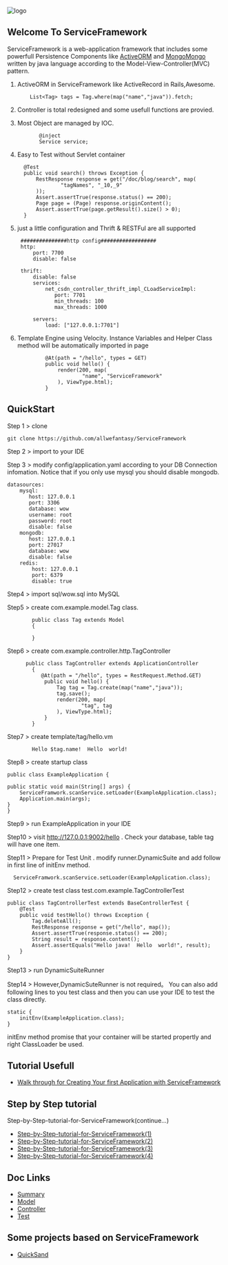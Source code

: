 ![logo](http://allwefantasy.com/service_framework_logo_big.jpg)

## Welcome To ServiceFramework

ServiceFramework is  a web-application framework that includes some powerfull Persistence Components 
like [ActiveORM](https://github.com/allwefantasy/active_orm) and [MongoMongo](https://github.com/allwefantasy/mongomongo)
written by  java language according to the Model-View-Controller(MVC) pattern.


1.  ActiveORM in ServiceFramework like ActiveRecord in Rails,Awesome.
  
  
		    List<Tag> tags = Tag.where(map("name","java")).fetch;
   
2. Controller is total redesigned and some usefull functions are provied.

3. Most Object are managed by IOC.
  
			  @inject
			  Service service;
   
4. Easy to Test without Servlet container
  
	     @Test
	     public void search() throws Exception {
	         RestResponse response = get("/doc/blog/search", map(
	                 "tagNames", "_10,_9"
	         ));
	         Assert.assertTrue(response.status() == 200);
	         Page page = (Page) response.originContent();
	         Assert.assertTrue(page.getResult().size() > 0);
	     }

5. just a little configuration and Thrift & RESTFul are all supported
    
			 
		###############http config##################
		http:
		    port: 7700
		    disable: false

		thrift:
		    disable: false
		    services:
		        net_csdn_controller_thrift_impl_CLoadServiceImpl:
		           port: 7701
		           min_threads: 100
		           max_threads: 1000		        

		    servers:
		        load: ["127.0.0.1:7701"]

	  
6. Template Engine using Velocity. Instance Variables and Helper Class method will be automatically imported in page

	 
			    @At(path = "/hello", types = GET)
			    public void hello() {
			        render(200, map(
			                "name", "ServiceFramework"
			        ), ViewType.html);
			    }  





## QuickStart

Step 1 >   clone
 
 

	git clone https://github.com/allwefantasy/ServiceFramework
 
 
Step 2 >   import to your IDE
 
Step 3 >   modify config/application.yaml according to your DB Connection infomation. Notice that if you only use mysql you should disable mongodb.
  				
    datasources:
        mysql:
           host: 127.0.0.1
           port: 3306
           database: wow
           username: root
           password: root
           disable: false
        mongodb:
           host: 127.0.0.1
           port: 27017
           database: wow
           disable: false
        redis:
            host: 127.0.0.1
            port: 6379
            disable: true 		          
 
Step4 >   import sql/wow.sql into MySQL
 
Step5 >   create com.example.model.Tag class.

			public class Tag extends Model 
			{
			
			}

Step6 >   create com.example.controller.http.TagController 

          public class TagController extends ApplicationController 
			{
			   @At(path = "/hello", types = RestRequest.Method.GET)
			    public void hello() {
			        Tag tag = Tag.create(map("name","java"));
			        tag.save();
			        render(200, map(
			                "tag", tag
			        ), ViewType.html);
			    }
			}
			
Step7 >  create template/tag/hello.vm


			Hello $tag.name!  Hello  world!		

Step8 >   create startup class

    public class ExampleApplication {

    public static void main(String[] args) {
        ServiceFramwork.scanService.setLoader(ExampleApplication.class);
        Application.main(args);
    }
    }
    
Step9 >   run  ExampleApplication in your IDE

Step10 >  visit  http://127.0.0.1:9002/hello . Check your database, table tag will have one item.


Step11 >  Prepare for Test Unit . modify runner.DynamicSuite and add follow in  first line of initEnv method.

      ServiceFramwork.scanService.setLoader(ExampleApplication.class);

Step12 > create test class test.com.example.TagControllerTest

    public class TagControllerTest extends BaseControllerTest {
	    @Test
	    public void testHello() throws Exception {
	        Tag.deleteAll();
	        RestResponse response = get("/hello", map());
	        Assert.assertTrue(response.status() == 200);
	        String result = response.content();
	        Assert.assertEquals("Hello java!  Hello  world!", result);
	    }
    }

Step13 >  run DynamicSuiteRunner 

Step14 >   However,DynamicSuteRunner is not required。 You can also add following lines
to you test class and then you can use your IDE to test the class directly.

    static {
        initEnv(ExampleApplication.class);
    }

initEnv method promise that your container will be started propertly and right ClassLoader be
used.   



## Tutorial Usefull


* [Walk through for Creating Your first Application with ServiceFramework](https://github.com/allwefantasy/service_framework_example/blob/master/README.md)


## Step by Step tutorial
Step-by-Step-tutorial-for-ServiceFramework(continue...)

* [Step-by-Step-tutorial-for-ServiceFramework(1)](https://github.com/allwefantasy/service_framework_example/blob/master/README.md)
* [Step-by-Step-tutorial-for-ServiceFramework(2)](https://github.com/allwefantasy/service_framework_example/blob/master/doc/Step-by-Step-tutorial-for-ServiceFramework\(2\).md)
* [Step-by-Step-tutorial-for-ServiceFramework(3)](https://github.com/allwefantasy/service_framework_example/blob/master/doc/Step-by-Step-tutorial-for-ServiceFramework\(3\).md)
* [Step-by-Step-tutorial-for-ServiceFramework(4)](https://github.com/allwefantasy/service_framework_example/blob/master/doc/Step-by-Step-tutorial-for-ServiceFramework\(4\).md)


## Doc Links

* [Summary](https://github.com/allwefantasy/ServiceFramework/tree/master/doc/ServiceFrameworkWiki-start.md)
* [Model](https://github.com/allwefantasy/ServiceFramework/tree/master/doc/ServiceFrameworkWiki-model.md)
* [Controller](https://github.com/allwefantasy/ServiceFramework/tree/master/doc/ServiceFrameworkWiki-controller.md)
* [Test](https://github.com/allwefantasy/ServiceFramework/tree/master/doc/ServiceFrameworkWiki-test.md)


##  Some projects based on ServiceFramework

* [QuickSand](https://github.com/allwefantasy/QuickSand)


